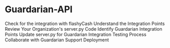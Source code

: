 # Guardarian-API
Check for the integration with flashyCash
Understand the Integration Points
Review Your Organization's server.py Code
Identify Guardarian Integration Points
Update server.py for Guardarian Integration
Testing Process
Collaborate with Guardarian Support
Deployment
